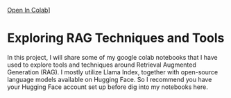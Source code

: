 [Open In Colab](https://colab.research.google.com/assets/colab-badge.svg)]

# Exploring RAG Techniques and Tools

In this project, I will share some of my google colab notebooks that I have used to explore tools and techniques around Retrieval Augmented Generation (RAG). I mostly utilize Llama Index, together with open-source language models available on Hugging Face. So I recommend you have your Hugging Face account set up before dig into my notebooks here.

